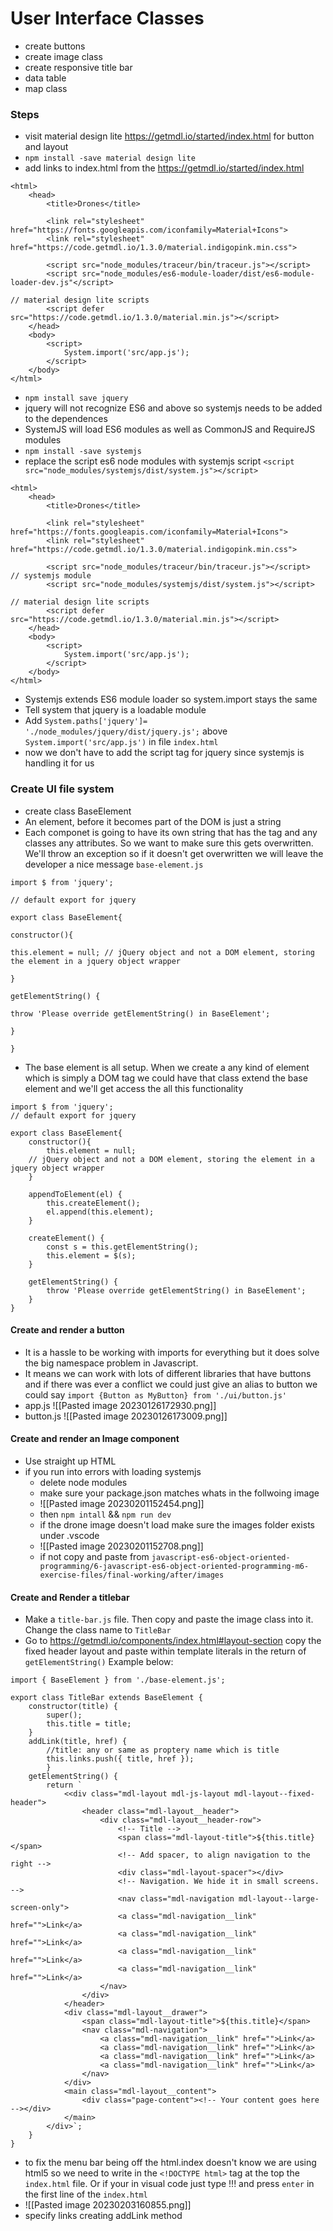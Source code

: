 # User Interface Classes

- create buttons
- create image class
- create responsive title bar
- data table
- map class
### Steps
- visit material design lite https://getmdl.io/started/index.html for button and layout
- `npm install -save material design lite`
- add links to index.html from the https://getmdl.io/started/index.html
```
<html>
	<head>
		<title>Drones</title>

		<link rel="stylesheet" href="https://fonts.googleapis.com/iconfamily=Material+Icons">
		<link rel="stylesheet" href="https://code.getmdl.io/1.3.0/material.indigopink.min.css">

		<script src="node_modules/traceur/bin/traceur.js"></script>
		<script src="node_modules/es6-module-loader/dist/es6-module-loader-dev.js"</script>

// material design lite scripts
		<script defer src="https://code.getmdl.io/1.3.0/material.min.js"></script>
	</head>
	<body>
		<script>
			System.import('src/app.js');
		</script>
	</body>
</html>
```
- `npm install save jquery`
- jquery will not recognize ES6 and above so systemjs needs to be added to the dependences
- SystemJS will load ES6 modules as well as CommonJS and RequireJS modules
- `npm install -save systemjs`
- replace the script es6 node modules with systemjs script `<script src="node_modules/systemjs/dist/system.js"></script>`
```
<html>
	<head>
		<title>Drones</title>

		<link rel="stylesheet" href="https://fonts.googleapis.com/iconfamily=Material+Icons">
		<link rel="stylesheet" href="https://code.getmdl.io/1.3.0/material.indigopink.min.css">

		<script src="node_modules/traceur/bin/traceur.js"></script>
// systemjs module
		<script src="node_modules/systemjs/dist/system.js"></script>

// material design lite scripts
		<script defer src="https://code.getmdl.io/1.3.0/material.min.js"></script>
	</head>
	<body>
		<script>
			System.import('src/app.js');
		</script>
	</body>
</html>
```
- Systemjs extends ES6 module loader so system.import stays the same
- Tell system that jquery is a loadable module
- Add `System.paths['jquery']= './node_modules/jquery/dist/jquery.js';` above `System.import('src/app.js')` in file `index.html`
- now we don't have to add the script tag for jquery since systemjs is handling it for us
### Create UI file system
- create class BaseElement
- An element, before it becomes part of the DOM is just a string 
- Each componet is going to have its own string that has the tag and any classes any attributes. So we want to make sure this gets overwritten. We'll throw an exception so if it doesn't get overwritten we will leave the developer a nice message
`base-element.js`
```
import $ from 'jquery';

// default export for jquery

export class BaseElement{

constructor(){

this.element = null; // jQuery object and not a DOM element, storing the element in a jquery object wrapper

}

getElementString() {

throw 'Please override getElementString() in BaseElement';

}

}
```
- The base element is all setup. When we create a any kind of element which is simply a DOM tag we could have that class extend the base element and we'll get access the all this functionality
```
import $ from 'jquery';
// default export for jquery

export class BaseElement{
	constructor(){
		this.element = null; 
	// jQuery object and not a DOM element, storing the element in a jquery object wrapper
	}

	appendToElement(el) {
		this.createElement();
		el.append(this.element);
	}
	
	createElement() {
		const s = this.getElementString();
		this.element = $(s);
	}

	getElementString() {
		throw 'Please override getElementString() in BaseElement';
	}
}
```

#### Create and render a button
- It is a hassle to be working with imports for everything but it does solve the big namespace problem in Javascript.
- It means we can work with lots of different libraries that have buttons and if there was ever a conflict we could just give an alias to button we could say `import {Button as MyButton} from './ui/button.js'`
- app.js ![[Pasted image 20230126172930.png]]
- button.js ![[Pasted image 20230126173009.png]]
#### Create and render an Image component
- Use straight up HTML
- if you run into errors with loading systemjs 
	- delete node modules 
	- make sure your package.json matches whats in the follwoing image
	- ![[Pasted image 20230201152454.png]]
	- then `npm intall` && `npm run dev`
	- if the drone image doesn't load make sure the images folder exists under .vscode 
	- ![[Pasted image 20230201152708.png]]
	- if not copy and paste from `javascript-es6-object-oriented-programming/6-javascript-es6-object-oriented-programming-m6-exercise-files/final-working/after/images`
#### Create and Render a titlebar


- Make a `title-bar.js` file. Then copy and paste the image class into it. Change the class name to `TitleBar` 
- Go to https://getmdl.io/components/index.html#layout-section copy the fixed header layout and paste within template literals in the return of `getElementString()`
Example below:
```
import { BaseElement } from './base-element.js';

export class TitleBar extends BaseElement {
	constructor(title) {
		super();
		this.title = title;
	}
	addLink(title, href) {
		//title: any or same as proptery name which is title
		this.links.push({ title, href });
		}
	getElementString() {
		return `
			<<div class="mdl-layout mdl-js-layout mdl-layout--fixed-header">
				<header class="mdl-layout__header">
					<div class="mdl-layout__header-row">
						<!-- Title -->
						<span class="mdl-layout-title">${this.title}</span>
						<!-- Add spacer, to align navigation to the right -->
						<div class="mdl-layout-spacer"></div>	
						<!-- Navigation. We hide it in small screens. -->	
						<nav class="mdl-navigation mdl-layout--large-screen-only">	
						<a class="mdl-navigation__link" href="">Link</a>	
						<a class="mdl-navigation__link" href="">Link</a>	
						<a class="mdl-navigation__link" href="">Link</a>	
						<a class="mdl-navigation__link" href="">Link</a>	
					</nav>	
				</div>	
			</header>	
			<div class="mdl-layout__drawer">	
				<span class="mdl-layout-title">${this.title}</span>	
				<nav class="mdl-navigation">	
					<a class="mdl-navigation__link" href="">Link</a>	
					<a class="mdl-navigation__link" href="">Link</a>	
					<a class="mdl-navigation__link" href="">Link</a>	
					<a class="mdl-navigation__link" href="">Link</a>	
				</nav>	
			</div>	
			<main class="mdl-layout__content">	
				<div class="page-content"><!-- Your content goes here --></div>	
			</main>
		</div>`;
	}
}
```
- to fix the menu bar being off the html.index doesn't know we are using html5 so we need to write in the `<!DOCTYPE html>` tag  at the top the `index.html` file. Or if your in visual code just type !!! and press `enter` in the first line of the `index.html` 
- ![[Pasted image 20230203160855.png]]
- specify links creating addLink method
